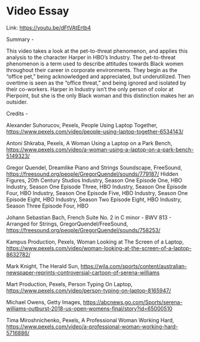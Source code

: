 #  Video Essay

Link: https://youtu.be/dFtVAtErtb4 
 
Summary -

This video takes a look at the pet-to-threat phenomenon, and applies this analysis to the character Harper in HBO’s Industry. The pet-to-threat phenomenon is a term used to describe attitudes towards Black women throughout their career in corporate environments. They begin as the “office pet,” being acknowledged and appreciated, but underutilized. Then overtime is seen as the “office threat,” and being ignored and isolated by their co-workers. Harper in Industry isn’t the only person of color at Pierpoint, but she is the only Black woman and this distinction makes her an outsider. 

Credits -

Alexander Suhorucov, Pexels, People Using Laptop Together, https://www.pexels.com/video/people-using-laptop-together-6534143/ 

Antoni Shkraba, Pexels, A Woman Using a Laptop on a Park Bench, https://www.pexels.com/video/a-woman-using-a-laptop-on-a-park-bench-5149323/ 

Gregor Quendel, Dreamlike Piano and Strings Soundscape, FreeSound, https://freesound.org/people/GregorQuendel/sounds/779187/ 
Hidden Figures, 20th Century Studios
Industry, Season One Episode One, HBO
Industry, Season One Episode Three, HBO
Industry, Season One Episode Four, HBO
Industry, Season One Episode Five, HBO
Industry, Season One Episode Eight, HBO
Industry, Season Two Episode Eight, HBO
Industry, Season Three Episode Four, HBO

Johann Sebastian Bach, French Suite No. 2 in C minor - BWV 813 - Arranged for Strings, 
GregorQuendel/FreeSound, https://freesound.org/people/GregorQuendel/sounds/758253/

Kampus Production, Pexels, Woman Looking at The Screen of a Laptop, https://www.pexels.com/video/woman-looking-at-the-screen-of-a-laptop-8632782/

Mark Knight, The Herald Sun, https://wjla.com/sports/content/australian-newspaper-reprints-controversial-cartoon-of-serena-williams 

Mart Production, Pexels, Person Typing On Laptop, https://www.pexels.com/video/person-typing-on-laptop-8165947/ 

Michael Owens, Getty Images, https://abcnews.go.com/Sports/serena-williams-outburst-2018-us-open-womens-final/story?id=65000510 

Tima Miroshnichenko, Pexels, A Professional Woman Working Hard,  https://www.pexels.com/video/a-professional-woman-working-hard-5716886/


